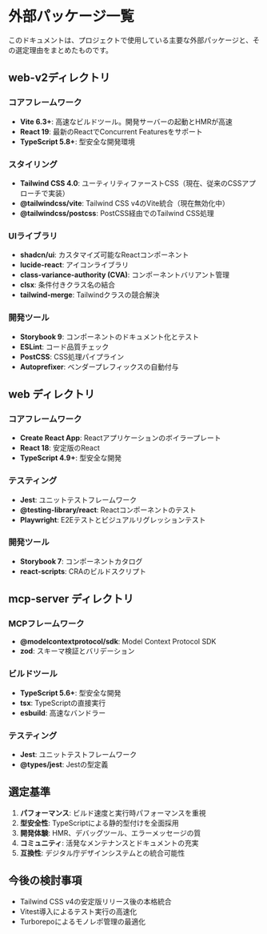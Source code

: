 # 外部パッケージ一覧

このドキュメントは、プロジェクトで使用している主要な外部パッケージと、その選定理由をまとめたものです。

## web-v2ディレクトリ

### コアフレームワーク
- **Vite 6.3+**: 高速なビルドツール。開発サーバーの起動とHMRが高速
- **React 19**: 最新のReactでConcurrent Featuresをサポート
- **TypeScript 5.8+**: 型安全な開発環境

### スタイリング
- **Tailwind CSS 4.0**: ユーティリティファーストCSS（現在、従来のCSSアプローチで実装）
- **@tailwindcss/vite**: Tailwind CSS v4のVite統合（現在無効化中）
- **@tailwindcss/postcss**: PostCSS経由でのTailwind CSS処理

### UIライブラリ
- **shadcn/ui**: カスタマイズ可能なReactコンポーネント
- **lucide-react**: アイコンライブラリ
- **class-variance-authority (CVA)**: コンポーネントバリアント管理
- **clsx**: 条件付きクラス名の結合
- **tailwind-merge**: Tailwindクラスの競合解決

### 開発ツール
- **Storybook 9**: コンポーネントのドキュメント化とテスト
- **ESLint**: コード品質チェック
- **PostCSS**: CSS処理パイプライン
- **Autoprefixer**: ベンダープレフィックスの自動付与

## web ディレクトリ

### コアフレームワーク
- **Create React App**: Reactアプリケーションのボイラープレート
- **React 18**: 安定版のReact
- **TypeScript 4.9+**: 型安全な開発

### テスティング
- **Jest**: ユニットテストフレームワーク
- **@testing-library/react**: Reactコンポーネントのテスト
- **Playwright**: E2Eテストとビジュアルリグレッションテスト

### 開発ツール
- **Storybook 7**: コンポーネントカタログ
- **react-scripts**: CRAのビルドスクリプト

## mcp-server ディレクトリ

### MCPフレームワーク
- **@modelcontextprotocol/sdk**: Model Context Protocol SDK
- **zod**: スキーマ検証とバリデーション

### ビルドツール
- **TypeScript 5.6+**: 型安全な開発
- **tsx**: TypeScriptの直接実行
- **esbuild**: 高速なバンドラー

### テスティング
- **Jest**: ユニットテストフレームワーク
- **@types/jest**: Jestの型定義

## 選定基準

1. **パフォーマンス**: ビルド速度と実行時パフォーマンスを重視
2. **型安全性**: TypeScriptによる静的型付けを全面採用
3. **開発体験**: HMR、デバッグツール、エラーメッセージの質
4. **コミュニティ**: 活発なメンテナンスとドキュメントの充実
5. **互換性**: デジタル庁デザインシステムとの統合可能性

## 今後の検討事項

- Tailwind CSS v4の安定版リリース後の本格統合
- Vitest導入によるテスト実行の高速化
- Turborepoによるモノレポ管理の最適化